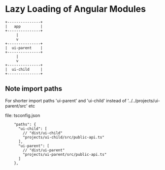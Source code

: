 # Lazy Loading of Angular Modules

```
+---------------+
|   app         |
+---------------+
     |
     v
+---------------+
|  ui-parent    |
+---------------+
     |
     v
+---------------+
|  ui-child     |
+---------------+

```

## Note import paths

For shorter import paths 'ui-parent' and 'ui-child' instead of '../../projects/ui-parent/src' etc

file: tsconfig.json

```
    "paths": {
      "ui-child": [
        // "dist/ui-child"
        "projects/ui-child/src/public-api.ts"
      ],
      "ui-parent": [
        // "dist/ui-parent"
        "projects/ui-parent/src/public-api.ts"
      ]
    },
```